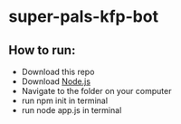 # super-pals-kfp-bot

## How to run:
- Download this repo
- Download [Node.js](https://nodejs.org/en/download/)
- Navigate to the folder on your computer
- run npm init in terminal
- run node app.js in terminal

